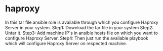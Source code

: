 # haproxy
In this tar file ansible role is available through which you configure Haproxy Server in your system.
Step1: Download the tar file in your system
Step2: Untar it.
Step3: Add machine IP`s in ansible hosts file on which you want to configure Haproxy Server.
Step4: Then just run the available playbook which will configure Haproxy Server on respected machine.
